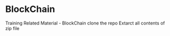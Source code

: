 # BlockChain
Training Related Material - BlockChain
clone the repo
Extarct all contents of zip file 
